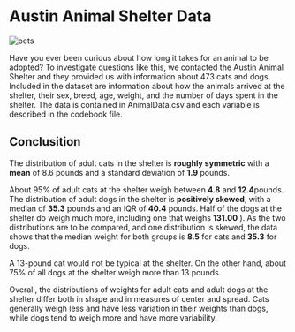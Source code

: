 
# Austin Animal Shelter Data


![pets](pets.png)

Have you ever been curious about how long it takes for an animal to be adopted?  To investigate questions like this, we contacted the Austin Animal Shelter and they provided us with information about 473 cats and dogs.  Included in the dataset are information about how the animals arrived at the shelter, their sex, breed, age, weight, and the number of days spent in the shelter.  The data is contained in AnimalData.csv and each variable is described in the codebook file.


## Conclusition 

The distribution of adult cats in the shelter is **roughly symmetric** with a **mean** of 8.6 pounds and a standard deviation of 
**1.9** pounds.

About 95% of adult cats at the shelter weigh between **4.8** and **12.4**pounds.
The distribution of adult dogs in the shelter is **positively skewed**, with a median of **35.3** pounds and an IQR of 
**40.4** pounds. Half of the dogs at the shelter do weigh much more, including one that weighs 
**131.00**
   ). As the two distributions are to be compared, and one distribution is skewed, the data shows that the median weight for both groups is 
**8.5**
   for cats and **35.3** for dogs.

A 13-pound cat 
would not
   be typical at the shelter. On the other hand, about 75% of all dogs at the shelter weigh more than 13 pounds.
   
Overall, the distributions of weights for adult cats and adult dogs at the shelter differ both in shape and in measures of center and spread. Cats generally weigh less and have 
less
   variation in their weights than dogs, while dogs tend to weigh more and have 
more
   variability.



